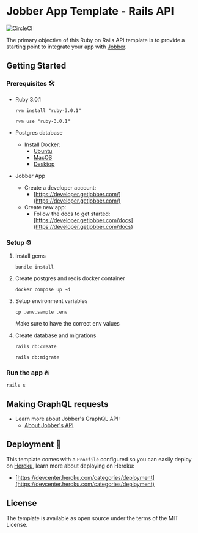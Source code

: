 # Jobber App Template - Rails API

[![CircleCI](https://circleci.com/gh/GetJobber/Jobber-AppTemplate-RailsAPI/tree/main.svg?style=svg&circle-token=6b380bcc34004fc33fd7d0a8041ef80e20fe522d)](https://circleci.com/gh/GetJobber/Jobber-AppTemplate-RailsAPI/tree/main)

The primary objective of this Ruby on Rails API template is to provide a starting point to integrate your app with [Jobber](https://getjobber.com).

## Getting Started

### Prerequisites 🛠️

- Ruby 3.0.1

  `rvm install "ruby-3.0.1"`

  `rvm use "ruby-3.0.1"`

- Postgres database

  - Install Docker:
    - [Ubuntu](https://docs.docker.com/engine/install/ubuntu/)
    - [MacOS](https://docs.docker.com/desktop/mac/install/)
    - [Desktop](https://docs.docker.com/desktop/windows/install/)

- Jobber App
  - Create a developer account:
    - [https://developer.getjobber.com/](https://developer.getjobber.com/)
  - Create new app:
    - Follow the docs to get started: [https://developer.getjobber.com/docs](https://developer.getjobber.com/docs)

### Setup ⚙️

1. Install gems

   `bundle install`

2. Create postgres and redis docker container

   `docker compose up -d`

3. Setup environment variables

   `cp .env.sample .env`

   Make sure to have the correct env values

4. Create database and migrations

   `rails db:create`

   `rails db:migrate`

### Run the app 🔥

`rails s`

## Making GraphQL requests

- Learn more about Jobber's GraphQL API:
  - [About Jobber's API](https://developer.getjobber.com/docs/#about-jobbers-api)

## Deployment 🚀

This template comes with a `Procfile` configured so you can easily deploy on [Heroku](https://heroku.com), learn more about deploying on Heroku:

- [https://devcenter.heroku.com/categories/deployment](https://devcenter.heroku.com/categories/deployment)

## License

The template is available as open source under the terms of the MIT License.
